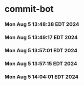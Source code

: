# commit-bot
### Mon Aug  5 13:48:38 EDT 2024
### Mon Aug  5 13:49:17 EDT 2024
### Mon Aug  5 13:57:01 EDT 2024
### Mon Aug  5 13:57:15 EDT 2024
### Mon Aug  5 14:04:01 EDT 2024
